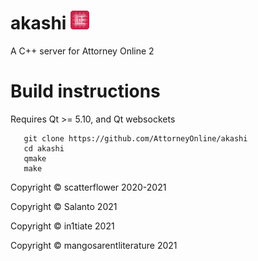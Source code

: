 # akashi <img src="https://github.com/AttorneyOnline/akashi/blob/master/akashi/resource/icon/256.png" width=30 height=30>
A C++ server for Attorney Online 2

# Build instructions
Requires Qt >= 5.10, and Qt websockets
```
   git clone https://github.com/AttorneyOnline/akashi
   cd akashi
   qmake
   make
```

Copyright © scatterflower 2020-2021

Copyright © Salanto 2021

Copyright © in1tiate 2021

Copyright © mangosarentliterature 2021
